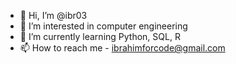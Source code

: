 - 👋 Hi, I’m @ibr03
- 👀 I’m interested in computer engineering
- 🌱 I’m currently learning Python, SQL, R
- 📫 How to reach me - ibrahimforcode@gmail.com 

<!---
ibr03/ibr03 is a ✨ special ✨ repository because its `README.md` (this file) appears on your GitHub profile.
You can click the Preview link to take a look at your changes.
--->
